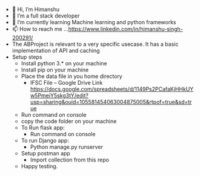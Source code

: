 - 👋 Hi, I’m Himanshu
- 👀 I’m a full stack developer
- 🌱 I’m currently learning Machine learning and python frameworks
- 📫 How to reach me ...https://www.linkedin.com/in/himanshu-singh-200291/
- The ABProject is relevant to a very specific usecase. It has a basic implementation of API and caching
- Setup steps
  - Install python 3.* on your machine
  - Install pip on your machine
  - Place the data file in you home directory
    -   IFSC File – Google Drive Link
        https://docs.google.com/spreadsheets/d/1149Ps2PCafaKjHHkUYw5PmeiY5skg3tY/edit?usp=sharing&ouid=105581454063004875005&rtpof=true&sd=true
  - Run command on console <pip install requirements.txt> 
  - copy the code folder on your machine
  - To Run flask app:
    - Run command on console <flask run>
  - To run Django app:  
    - Python manage.py runserver
  - Setup postman app
    - Import collection from this repo
  - Happy testing.

<!---
himanshuQ ✨ special ✨ repository because its `README.md` (this file) appears on your GitHub profile.
You can click the Preview link to take a look at your changes.
--->
